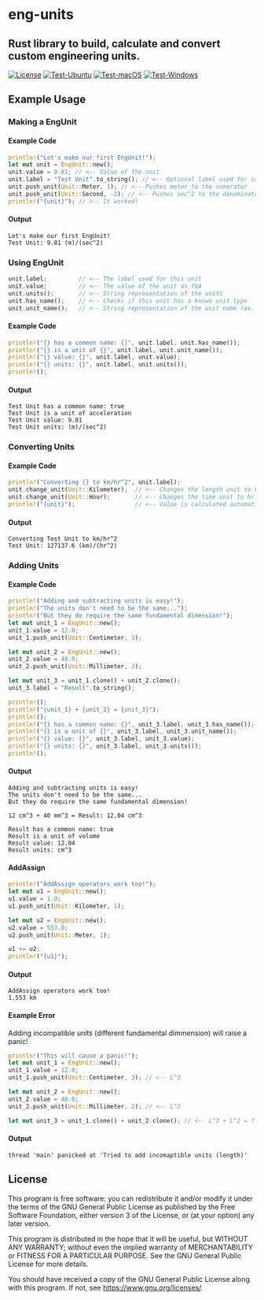 # eng-units

## Rust library to build, calculate and convert custom engineering units.

[![License](https://img.shields.io/github/license/fjpereny/eng-units)](https://www.gnu.org/licenses/gpl-3.0)
[![Test-Ubuntu](https://github.com/fjpereny/eng-units/actions/workflows/test_ubuntu.yml/badge.svg)](https://github.com/fjpereny/eng-units/actions/workflows/test_macOS.yml)
[![Test-macOS](https://github.com/fjpereny/eng-units/actions/workflows/test_macOS.yml/badge.svg)](https://github.com/fjpereny/eng-units/actions/workflows/test_ubuntu.yml)
[![Test-Windows](https://github.com/fjpereny/eng-units/actions/workflows/test_windows.yml/badge.svg)](https://github.com/fjpereny/eng-units/actions/workflows/test_windows.yml)

## Example Usage
### Making a EngUnit
#### Example Code
```rust
println!("Let's make our first EngUnit!");
let mut unit = EngUnit::new();
unit.value = 9.81; // <-- Value of the unit
unit.label = "Test Unit".to_string(); // <-- Optional label used for identification       
unit.push_unit(Unit::Meter, 1); // <-- Pushes meter to the numerator  
unit.push_unit(Unit::Second, -2); // <-- Pushes sec^2 to the denominator
println!("{unit}"); // <-- It worked!
```
#### Output
```
Let's make our first EngUnit!
Test Unit: 9.81 (m)/(sec^2)
```
### Using EngUnit
```rust
unit.label;         // <-- The label used for this unit
unit.value;         // <-- The value of the unit as f64
unit.units();       // <-- String representation of the units
unit.has_name();    // <-- Checks if this unit has a known unit type
unit.unit_name();   // <-- String representation of the unit name (ex. acceleration)
```
#### Example Code
```rust
println!("{} has a common name: {}", unit.label, unit.has_name());
println!("{} is a unit of {}", unit.label, unit.unit_name());    
println!("{} value: {}", unit.label, unit.value);
println!("{} units: {}", unit.label, unit.units());
println!();
```
#### Output
```
Test Unit has a common name: true
Test Unit is a unit of acceleration
Test Unit value: 9.81
Test Unit units: (m)/(sec^2)
```
### Converting Units
#### Example Code
```rust
println!("Converting {} to km/hr^2", unit.label);
unit.change_unit(Unit::Kilometer);  // <-- Changes the length unit to km
unit.change_unit(Unit::Hour);       // <-- Changes the time unit to hr
println!("{unit}");                 // <-- Value is calculated automatically!
```
#### Output
```
Converting Test Unit to km/hr^2
Test Unit: 127137.6 (km)/(hr^2)
```
### Adding Units
#### Example Code
```rust
println!("Adding and subtracting units is easy!");
println!("The units don't need to be the same...");
println!("But they do require the same fundamental dimension!");
let mut unit_1 = EngUnit::new();
unit_1.value = 12.0;
unit_1.push_unit(Unit::Centimeter, 3);

let mut unit_2 = EngUnit::new();
unit_2.value = 40.0;
unit_2.push_unit(Unit::Millimeter, 3);

let mut unit_3 = unit_1.clone() + unit_2.clone();
unit_3.label = "Result".to_string();

println!();    
println!("{unit_1} + {unit_2} = {unit_3}");
println!();
println!("{} has a common name: {}", unit_3.label, unit_3.has_name());
println!("{} is a unit of {}", unit_3.label, unit_3.unit_name());    
println!("{} value: {}", unit_3.label, unit_3.value);
println!("{} units: {}", unit_3.label, unit_3.units());
println!();
```
#### Output
```
Adding and subtracting units is easy!
The units don't need to be the same...
But they do require the same fundamental dimension!

12 cm^3 + 40 mm^3 = Result: 12.04 cm^3

Result has a common name: true
Result is a unit of volume
Result value: 12.04
Result units: cm^3
```
#### AddAssign
```rust
println!("AddAssign operators work too!");
let mut u1 = EngUnit::new();
u1.value = 1.0;
u1.push_unit(Unit::Kilometer, 1);

let mut u2 = EngUnit::new();
u2.value = 553.0;
u2.push_unit(Unit::Meter, 1);

u1 += u2;
println!("{u1}");
```
#### Output
```
AddAssign operators work too!
1.553 km
```
#### Example Error
Adding incompatible units (different fundamental dimmension) will raise a panic!
```rust
println!("This will cause a panic!");
let mut unit_1 = EngUnit::new();
unit_1.value = 12.0;
unit_1.push_unit(Unit::Centimeter, 3); // <-- L^3

let mut unit_2 = EngUnit::new();
unit_2.value = 40.0;
unit_2.push_unit(Unit::Millimeter, 2); // <-- L^2

let mut unit_3 = unit_1.clone() + unit_2.clone(); // <-- L^3 + L^2 = ??
```
#### Output
```
thread 'main' panicked at 'Tried to add incomaptible units (length)'
```

## License
This program is free software: you can redistribute it and/or modify it under the terms of the GNU General Public License as published by the Free Software Foundation, either version 3 of the License, or (at your option) any later version.

This program is distributed in the hope that it will be useful, but WITHOUT ANY WARRANTY; without even the implied warranty of MERCHANTABILITY or FITNESS FOR A PARTICULAR PURPOSE. See the GNU General Public License for more details.

You should have received a copy of the GNU General Public License along with this program. If not, see <https://www.gnu.org/licenses/>.
